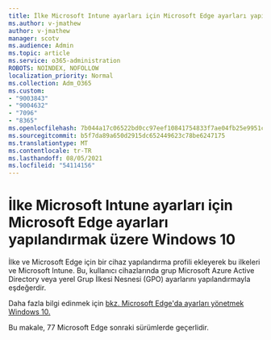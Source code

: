 ```yaml
---
title: İlke Microsoft Intune ayarları için Microsoft Edge ayarları yapılandırmak üzere Windows 10
ms.author: v-jmathew
author: v-jmathew
manager: scotv
ms.audience: Admin
ms.topic: article
ms.service: o365-administration
ROBOTS: NOINDEX, NOFOLLOW
localization_priority: Normal
ms.collection: Adm_O365
ms.custom:
- "9003843"
- "9004632"
- "7096"
- "8365"
ms.openlocfilehash: 7b044a17c06522bd0cc97eef10841754833f7ae04fb25e9951c1d9df7e93f6f9
ms.sourcegitcommit: b5f7da89a650d2915dc652449623c78be6247175
ms.translationtype: MT
ms.contentlocale: tr-TR
ms.lasthandoff: 08/05/2021
ms.locfileid: "54114156"
---
```

# <a name="use-microsoft-intune-to-configure-microsoft-edge-policy-settings-for-windows-10"></a>İlke Microsoft Intune ayarları için Microsoft Edge ayarları yapılandırmak üzere Windows 10

İlke ve Microsoft Edge için bir cihaz yapılandırma profili ekleyerek bu ilkeleri ve Microsoft Intune. Bu, kullanıcı cihazlarında grup Microsoft Azure Active Directory veya yerel Grup İlkesi Nesnesi (GPO) ayarlarını yapılandırmayla eşdeğerdir.

Daha fazla bilgi edinmek için [bkz. Microsoft Edge'da ayarları yönetmek Windows 10.](https://go.microsoft.com/fwlink/?linkid=2133700)

Bu makale, 77 Microsoft Edge sonraki sürümlerde geçerlidir.
